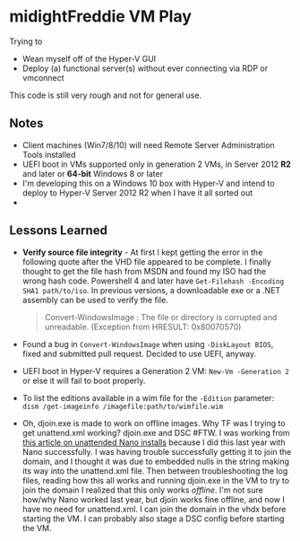 # midightFreddie VM Play
Trying to

- Wean myself off of the Hyper-V GUI
- Deploy (a) functional server(s) without ever connecting via RDP or vmconnect

This code is still very rough and not for general use.

## Notes

- Client machines (Win7/8/10) will need Remote Server Administration Tools installed
- UEFI boot in VMs supported only in generation 2 VMs, in Server 2012 **R2** and later or **64-bit** Windows 8 or later
- I'm developing this on a Windows 10 box with Hyper-V and intend to deploy to Hyper-V Server 2012 R2 when I have it all sorted out
- 

## Lessons Learned

- **Verify source file integrity** - At first I kept getting the error in the following quote after the VHD file appeared to be complete. I finally thought to get the file hash from MSDN and found my ISO had the wrong hash code. Powershell 4 and later have `Get-Filehash -Encoding SHA1 path/to/iso`. In previous versions, a downloadable exe or a .NET assembly can be used to verify the file. 

    > Convert-WindowsImage : The file or directory is corrupted and unreadable. (Exception from HRESULT: 0x80070570)

- Found a bug in `Convert-WindowsImage` when using `-DiskLayout BIOS`, fixed and submitted pull request. Decided to use UEFI, anyway.
- UEFI boot in Hyper-V requires a Generation 2 VM: `New-Vm -Generation 2` or else it will fail to boot properly.
- To list the editions available in a wim file for the `-Edition` parameter: `dism /get-imageinfo /imagefile:path/to/wimfile.wim`
- Oh, djoin.exe is made to work on offline images. Why TF was I trying to get unattend.xml working? djoin.exe and DSC #FTW. I was working from [this article on unattended Nano installs](http://www.tech-coffee.net/prepare-a-vhdx-image-of-nano-server/) because I did this last year with Nano successfully. I was having trouble successfully getting it to join the domain, and I thought it was due to embedded nulls in the string making its way into the unattend.xml file. Then between troubleshooting the log files, reading how this all works and running djoin.exe in the VM to try to join the domain I realized that this only works *offline*. I'm not sure how/why Nano worked last year, but djoin works fine offline, and now I have no need for unattend.xml. I can join the domain in the vhdx before starting the VM. I can probably also stage a DSC config before starting the VM.